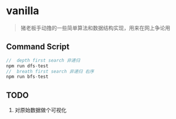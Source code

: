# vanilla

 > 猪老板手动撸的一些简单算法和数据结构实现，用来在网上争论用

## Command Script
``` javascript
//  depth first search 非递归
npm run dfs-test
//  breath first search 非递归 右序
npm run bfs-test

```
## TODO
 1. 对原始数据做个可视化
